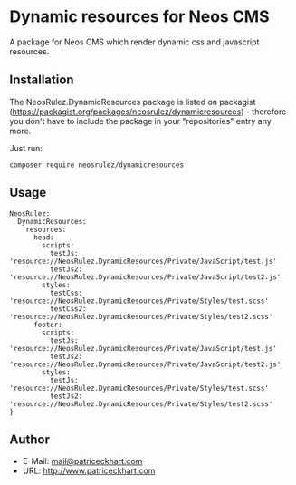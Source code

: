 # Dynamic resources for Neos CMS

A package for Neos CMS which render dynamic css and javascript resources.

## Installation

The NeosRulez.DynamicResources package is listed on packagist (https://packagist.org/packages/neosrulez/dynamicresources) - therefore you don't have to include the package in your "repositories" entry any more.

Just run:

```
composer require neosrulez/dynamicresources
```

## Usage

```
NeosRulez:
  DynamicResources:
    resources:
      head:
        scripts:
          testJs: 'resource://NeosRulez.DynamicResources/Private/JavaScript/test.js'
          testJs2: 'resource://NeosRulez.DynamicResources/Private/JavaScript/test2.js'
        styles:
          testCss: 'resource://NeosRulez.DynamicResources/Private/Styles/test.scss'
          testCss2: 'resource://NeosRulez.DynamicResources/Private/Styles/test2.scss'
      footer:
        scripts:
          testJs: 'resource://NeosRulez.DynamicResources/Private/JavaScript/test.js'
          testJs2: 'resource://NeosRulez.DynamicResources/Private/JavaScript/test2.js'
        styles:
          testJs: 'resource://NeosRulez.DynamicResources/Private/Styles/test.scss'
          testJs2: 'resource://NeosRulez.DynamicResources/Private/Styles/test2.scss'
}
```

## Author

* E-Mail: mail@patriceckhart.com
* URL: http://www.patriceckhart.com 
